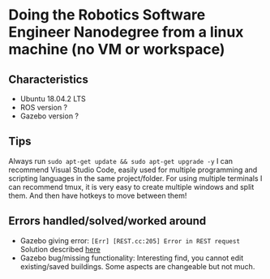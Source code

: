 # Doing the Robotics Software Engineer Nanodegree from a linux machine (no VM or workspace)

## Characteristics
- Ubuntu 18.04.2 LTS
- ROS version ?
- Gazebo version ?

## Tips
Always run `sudo apt-get update && sudo apt-get upgrade -y`
I can recommend Visual Studio Code, easily used for multiple programming and scripting languages in the same project/folder.
For using multiple terminals I can recommend tmux, it is very easy to create multiple windows and split them. And then have hotkeys to move between them!

## Errors handled/solved/worked around
- Gazebo giving error:
  `[Err] [REST.cc:205] Error in REST request`
  Solution described [here](https://bitbucket.org/osrf/gazebo/issues/2607/error-restcc-205-during-startup-gazebo)
- Gazebo bug/missing functionality:
    Interesting find, you cannot edit existing/saved buildings. Some aspects are changeable but not much.

